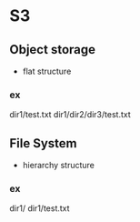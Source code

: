 # S3
## Object storage
- flat structure

### ex
dir1/test.txt
dir1/dir2/dir3/test.txt

## File System
- hierarchy structure

### ex
dir1/
dir1/test.txt
